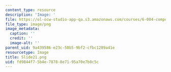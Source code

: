 ```yaml
---
content_type: resource
description: 'Image: '
file: https://ol-ocw-studio-app-qa.s3.amazonaws.com/courses/6-004-computation-structures-spring-2017/fd9844f75b4e78788e7195a70e7b8c5c_Slide21.png
file_type: image/png
image_metadata:
  caption: ''
  credit: ''
  image-alt: ''
parent_uid: 9a439586-e23c-50b5-9bf2-cfbc1289a41e
resourcetype: Image
title: Slide21.png
uid: fd9844f7-5b4e-7878-8e71-95a70e7b8c5c
---
```

